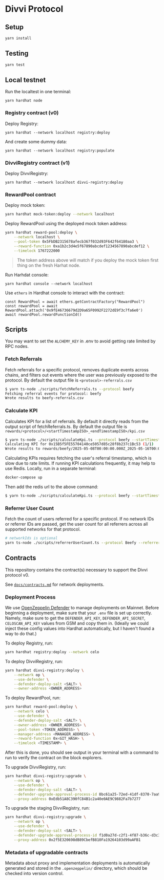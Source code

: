 # Divvi Protocol

## Setup

```bash
yarn install
```

## Testing

```bash
yarn test
```

## Local testnet

Run the localtest in one terminal:

```
yarn hardhat node
```

### Registry contract (v0)

Deploy Registry:

```
yarn hardhat --network localhost registry:deploy
```

And create some dummy data:

```
yarn hardhat --network localhost registry:populate
```

### DivviRegistry contract (v1)

Deploy DivviRegistry:

```
yarn hardhat --network localhost divvi-registry:deploy
```

### RewardPool contract

Deploy mock token:

```bash
yarn hardhat mock-token:deploy --network localhost
```

Deploy RewardPool using the deployed mock token address:

```bash
yarn hardhat reward-pool:deploy \
    --network localhost \
    --pool-token 0x5FbDB2315678afecb367f032d93F642f64180aa3 \
    --reward-function 0xa1b2c3d4e5f67890abcdef1234567890abcdef12 \
    --timelock 1767222000
```

> The token address above will match if you deploy the mock token first thing on the fresh Harhat node.

Run Harhdat console:

```
yarn hardhat console --network localhost
```

Use `ethers` in Hardhat console to interact with the contract:

```
const RewardPool = await ethers.getContractFactory("RewardPool")
const rewardPool = await RewardPool.attach('0x9fE46736679d2D9a65F0992F2272dE9f3c7fa6e0')
await rewardPool.rewardFunctionId()
```

## Scripts

You may want to set the `ALCHEMY_KEY` in .env to avoid getting rate limited by RPC nodes.

### Fetch Referrals

Fetch referrals for a specific protocol, removes duplicate events across chains, and filters out events where the user was previously exposed to the protocol. By default the output file is `<protocol>-referrals.csv`

```bash
$ yarn ts-node ./scripts/fetchReferrals.ts --protocol beefy
Fetching referral events for protocol: beefy
Wrote results to beefy-referrals.csv
```

### Calculate KPI

Calculates KPI for a list of referrals. By default it directly reads from the output script of fetchReferrals.ts. By default the output file is `rewards/<protocol>/<startTimestampISO>_<endTimestampISO>/kpi.csv`

```bash
$ yarn ts-node ./scripts/calculateKpi.ts --protocol beefy --startTimestamp 2025-05-08T00:00:00Z --endTimestamp 2025-05-16T00:00:00Z
Calculating KPI for 0x15B5f5FE55704140ce5057d85c28f8b237c1Bc53 (1/1)
Wrote results to rewards/beefy/2025-05-08T00:00:00.000Z_2025-05-16T00:00:00.000Z/kpi.csv
```

Calculating KPIs requires fetching the user's referral timestamp, which is slow due to rate limits. If running KPI calculations frequently, it may help to use Redis. Locally, run in a separate terminal:

```bash
docker-compose up
```

Then add the redis url to the above command:

```bash
$ yarn ts-node ./scripts/calculateKpi.ts --protocol beefy --startTimestamp 2025-05-08T00:00:00Z --endTimestamp 2025-05-16T00:00:00Z --redis-connection=redis://127.0.0.1:6379
```

### Referrer User Count

Fetch the count of users referred for a specific protocol. If no network IDs or referrer IDs are passed, get the user count for all referrers across all supported networks for that protocol.

```bash
# networkIds is optional
yarn ts-node ./scripts/referrerUserCount.ts --protocol Beefy --referrerIds app1 app2 app3 --networkIds celo-mainnet base-mainnet
```

## Contracts

This repository contains the contract(s) necessary to support the Divvi protocol v0.

See [`docs/contracts.md`](docs/contracts.md) for network deployments.

### Deployment Process

We use [OpenZeppelin Defender](https://www.openzeppelin.com/defender) to manage deployments on Mainnet. Before beginning a deployment, make sure that your `.env` file is set up correctly. Namely, make sure to get the `DEFENDER_API_KEY`, `DEFENDER_API_SECRET`, `CELOSCAN_API_KEY` values from GSM and copy them in. (Ideally we could inject these config values into Hardhat automatically, but I haven't found a way to do that.)

To deploy Registry, run:

```bash
yarn hardhat registry:deploy --network celo
```

To deploy DivviRegistry, run:

```bash
yarn hardhat divvi-registry:deploy \
    --network op \
    --use-defender \
    --defender-deploy-salt <SALT> \
    --owner-address <OWNER_ADDRESS>
```

To deploy RewardPool, run:

```bash
yarn hardhat reward-pool:deploy \
    --network celo \
    --use-defender \
    --defender-deploy-salt <SALT> \
    --owner-address <OWNER_ADDRESS> \
    --pool-token <TOKEN_ADDRESS> \
    --manager-address <MANAGER_ADDRESS> \
    --reward-function 0x<GIT_HASH> \
    --timelock <TIMESTAMP> \
```

After this is done, you should see output in your terminal with a command to run to verify the contract on the block explorers.

To upgrade DivviRegistry, run:

```bash
yarn hardhat divvi-registry:upgrade \
    --network op \
    --use-defender \
    --defender-deploy-salt <SALT> \
    --defender-upgrade-approval-process-id 8bc61a25-72ed-41df-8370-7aa94526f1cb \
    --proxy-address 0xEdb51A8C390fC84B1c2a40e0AE9C9882Fa7b7277
```

To upgrade the staging DivviRegistry, run:

```bash
yarn hardhat divvi-registry:upgrade \
    --network op \
    --use-defender \
    --defender-deploy-salt <SALT> \
    --defender-upgrade-approval-process-id f1d0a27d-c2f1-4f87-b36c-d3c308283702 \
    --proxy-address 0x2f5E320698dB89CbefB810Fa19264103d99aAFB1
```

### Metadata of upgradable contracts

Metadata about proxy and implementation deployments is automatically generated and stored in the `.openzeppelin/` directory, which should be checked into version control.
